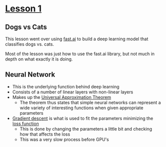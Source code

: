 #  [Lesson 1](https://www.youtube.com/watch?v=IPBSB1HLNLo&list=PLfYUBJiXbdtS2UQRzyrxmyVHoGW0gmLSM&index=1)

## Dogs vs Cats
This lesson went over using [fast.ai](fast.ai) to build a deep learning model that classifies dogs vs. cats.

Most of the lesson was just how to use the fast.ai library, but not much in depth on what exactly it is doing.

## Neural Network
- This is the underlying function behind deep learning
- Consists of a number of linear layers with non-linear layers
- Makes up the [Universal Approximation Theorem](https://en.wikipedia.org/wiki/Universal_approximation_theorem)
  - The theorem thus states that simple neural networks can represent a wide variety of interesting functions when given appropriate parameters
- [Gradient descent](https://en.wikipedia.org/wiki/Gradient_descent) is what is used to fit the parameters minimizing the [loss function](https://en.wikipedia.org/wiki/Loss_function)
  - This is done by changing the parameters a little bit and checking how that affects the loss
  - This was a very slow process before GPU's

